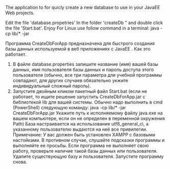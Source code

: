The application to for quicly create a new database to use in your JavaEE Web projects.

Edit the file 'database.propetries' In the folder 'createDb " and double click the file 'Start.bat'. Enjoy
For Linux use follow command in a terminal: java -cp lib/* -jar

Программа CreateDbForApp предназначена для быстрого создания базы данных используемой в веб приложениях с JavaEE .
Как это работает.
1. В файле database.properties запишите название (имя) вашей базы данных, имя пользователя базы данных и пароль доступа этого пользователя (обычно, все три параметра для учебной программы совпадают, для других случаев обязательно укжите индивидуальный сложный пароль).
2. Запустите двойным кликом пакетный файл Start.bat (если не работает, то ищите решение запустить CreateDbForApp.jar с библиотекой lib для вашей системы. Обычно надо выполнить в cmd (PowerShell) следующую команду: 
java -cp lib/* -jar CreateDbForApp.jar
Укажите путь к исполняемому файлу java.exe на вашем компьютере, если он не определен в переменной окружения Path)
База настраивается на использование utf8_general_ci, a указанному пользователю выдаются на неё все привилегии.
Примечание: У вас должен быть установлен XAMPP с базовыми настойками. В противном случае, слушайте подсказки программы и выполняйте ее просьбы.
Если программа не выполняет свою работу, проверьте наличие такой базы данных или пользователя. Удалите существующую базу и пользователя. Запустите программу снова.